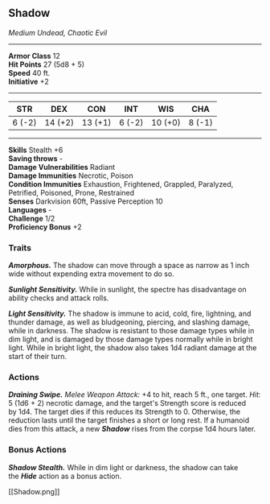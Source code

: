 <div class="statblock">
<h2>Shadow</h2>
<em>Medium Undead, Chaotic Evil</em>
<hr>
<strong>Armor Class</strong> 12
<br>
<strong>Hit Points</strong> 27 (5d8 + 5)
<br>
<strong>Speed</strong> 40 ft.
<br>
<strong>Initiative</strong> +2
<hr>
<table class="ability-table">
  <thead>
    <tr>
      <th>STR</th>
      <th>DEX</th>
      <th>CON</th>
      <th>INT</th>
      <th>WIS</th>
      <th>CHA</th>
    </tr>
  </thead>
  <tbody>
    <tr>
      <td>6 (-2)</td>
      <td>14 (+2)</td>
      <td>13 (+1)</td>
      <td>6 (-2)</td>
      <td>10 (+0)</td>
      <td>8 (-1)</td>
    </tr>
  </tbody>
</table>
<hr>
<strong>Skills</strong> Stealth +6 <br>
<strong>Saving throws</strong> - <br>
<strong>Damage Vulnerabilities</strong> Radiant <br>
<strong>Damage Immunities</strong> Necrotic, Poison <br>
<strong>Condition Immunities</strong> Exhaustion, Frightened, Grappled, Paralyzed, Petrified, Poisoned, Prone, Restrained <br>
<strong>Senses</strong> Darkvision 60ft, Passive Perception 10<br>
<strong>Languages</strong> -<br>
<strong>Challenge</strong> 1/2<br>
<strong>Proficiency Bonus</strong> +2<br>
<h3>Traits</h3>
<p><strong><em>Amorphous.</em></strong> The shadow can move through a space as narrow as 1 inch wide without expending extra movement to do so.</p>
<p><strong><em>Sunlight Sensitivity.</em></strong> While in sunlight, the spectre has disadvantage on ability checks and attack rolls.</p>
<p><strong><em>Light Sensitivity.</em></strong> The shadow is immune to acid, cold, fire, lightning, and thunder damage, as well as bludgeoning, piercing, and slashing damage, while in darkness. The shadow is resistant to those damage types while in dim light, and is damaged by those damage types normally while in bright light. While in bright light, the shadow also takes 1d4 radiant damage at the start of their turn.</p>
<h3>Actions</h3>
<p><strong><em>Draining Swipe.</em></strong> <em>Melee Weapon Attack:</em> +4 to hit, reach 5 ft., one target. <em>Hit:</em> 5 (1d6 + 2) necrotic damage, and the target's Strength score is reduced by 1d4. The target dies if this reduces its Strength to 0. Otherwise, the reduction lasts until the target finishes a short or long rest.
If a humanoid dies from this attack, a new <strong><em>Shadow</em></strong> rises from the corpse 1d4 hours later.</p>
<h3>Bonus Actions</h3>
<p><strong><em>Shadow Stealth.</em></strong> While in dim light or darkness, the shadow can take the <strong><em>Hide</em></strong> action as a bonus action.</p>
</div>

[[Shadow.png]]